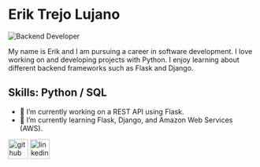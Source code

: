 # Erik Trejo Lujano
![Backend Developer](https://www.google.com/url?sa=i&url=https%3A%2F%2Fgithub.com%2Ftopics%2Fpern-stack&psig=AOvVaw3MsHS-sLVd8IHAa_SslgDP&ust=1671118823936000&source=images&cd=vfe&ved=0CA8QjRxqFwoTCJj8hPe4-fsCFQAAAAAdAAAAABAE)

My name is Erik and I am pursuing a career in software development. I love working on and developing projects with Python. I enjoy learning about different backend frameworks such as Flask and Django. 

## Skills: Python / SQL 

- 🔭 I’m currently working on a REST API using Flask.  
- 🌱 I’m currently learning Flask, Django, and Amazon Web Services (AWS). 


[<img src='https://cdn.jsdelivr.net/npm/simple-icons@3.0.1/icons/github.svg' alt='github' height='40'>](https://github.com/eTrejoLujano)  [<img src='https://cdn.jsdelivr.net/npm/simple-icons@3.0.1/icons/linkedin.svg' alt='linkedin' height='40'>](https://www.linkedin.com/in/erik-trejo-lujano/)  

